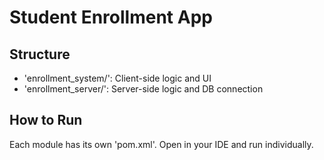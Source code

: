 # Student Enrollment App

## Structure
- 'enrollment_system/': Client-side logic and UI
- 'enrollment_server/': Server-side logic and DB connection

## How to Run
Each module has its own 'pom.xml'. Open in your IDE and run individually.
